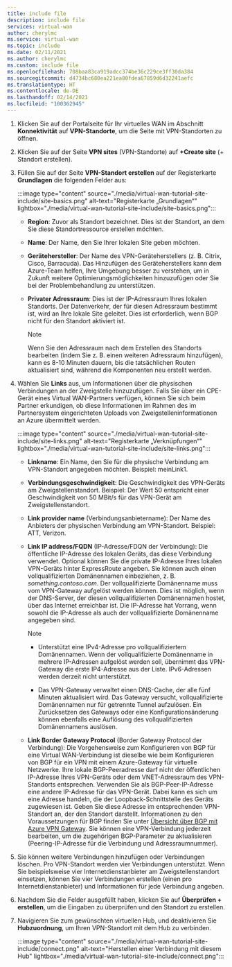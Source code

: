 ```yaml
---
title: include file
description: include file
services: virtual-wan
author: cherylmc
ms.service: virtual-wan
ms.topic: include
ms.date: 02/11/2021
ms.author: cherylmc
ms.custom: include file
ms.openlocfilehash: 708baa83ca919adcc374be36c229ce3ff30da384
ms.sourcegitcommit: d4734bc680ea221ea80fdea67859d6d32241aefc
ms.translationtype: HT
ms.contentlocale: de-DE
ms.lasthandoff: 02/14/2021
ms.locfileid: "100362945"
---
```

1. Klicken Sie auf der Portalseite für Ihr virtuelles WAN im Abschnitt **Konnektivität** auf **VPN-Standorte**, um die Seite mit VPN-Standorten zu öffnen.
1. Klicken Sie auf der Seite **VPN sites** (VPN-Standorte) auf **+Create site** (+ Standort erstellen).
1. Füllen Sie auf der Seite **VPN-Standort erstellen** auf der Registerkarte **Grundlagen** die folgenden Felder aus:

   :::image type="content" source="./media/virtual-wan-tutorial-site-include/site-basics.png" alt-text="Registerkarte „Grundlagen“" lightbox="./media/virtual-wan-tutorial-site-include/site-basics.png":::

    * **Region**: Zuvor als Standort bezeichnet. Dies ist der Standort, an dem Sie diese Standortressource erstellen möchten.
    * **Name**: Der Name, den Sie Ihrer lokalen Site geben möchten.
    * **Gerätehersteller**: Der Name des VPN-Geräteherstellers (z. B. Citrix, Cisco, Barracuda). Das Hinzufügen des Geräteherstellers kann dem Azure-Team helfen, Ihre Umgebung besser zu verstehen, um in Zukunft weitere Optimierungsmöglichkeiten hinzuzufügen oder Sie bei der Problembehandlung zu unterstützen.
    * **Privater Adressraum**: Dies ist der IP-Adressraum Ihres lokalen Standorts. Der Datenverkehr, der für diesen Adressraum bestimmt ist, wird an Ihre lokale Site geleitet. Dies ist erforderlich, wenn BGP nicht für den Standort aktiviert ist.
    
      >[!NOTE]
      >Wenn Sie den Adressraum nach dem Erstellen des Standorts bearbeiten (indem Sie z. B. einen weiteren Adressraum hinzufügen), kann es 8-10 Minuten dauern, bis die tatsächlichen Routen aktualisiert sind, während die Komponenten neu erstellt werden.
      >
1. Wählen Sie **Links** aus, um Informationen über die physischen Verbindungen an der Zweigstelle hinzuzufügen. Falls Sie über ein CPE-Gerät eines Virtual WAN-Partners verfügen, können Sie sich beim Partner erkundigen, ob diese Informationen im Rahmen des im Partnersystem eingerichteten Uploads von Zweigstelleninformationen an Azure übermittelt werden.

   :::image type="content" source="./media/virtual-wan-tutorial-site-include/site-links.png" alt-text="Registerkarte „Verknüpfungen“" lightbox="./media/virtual-wan-tutorial-site-include/site-links.png":::

   * **Linkname**: Ein Name, den Sie für die physische Verbindung am VPN-Standort angegeben möchten. Beispiel: meinLink1.
   * **Verbindungsgeschwindigkeit**: Die Geschwindigkeit des VPN-Geräts am Zweigstellenstandort. Beispiel: Der Wert 50 entspricht einer Geschwindigkeit von 50 MBit/s für das VPN-Gerät am Zweigstellenstandort.
   * **Link provider name** (Verbindungsanbietername): Der Name des Anbieters der physischen Verbindung am VPN-Standort. Beispiel: ATT, Verizon.
   * **Link IP address/FQDN** (IP-Adresse/FDQN der Verbindung): Die öffentliche IP-Adresse des lokalen Geräts, das diese Verbindung verwendet. Optional können Sie die private IP-Adresse Ihres lokalen VPN-Geräts hinter ExpressRoute angeben. Sie können auch einen vollqualifizierten Domänennamen einbeziehen, z. B. *something.contoso.com*. Der vollqualifizierte Domänenname muss vom VPN-Gateway aufgelöst werden können. Dies ist möglich, wenn der DNS-Server, der diesen vollqualifizierten Domänennamen hostet, über das Internet erreichbar ist. Die IP-Adresse hat Vorrang, wenn sowohl die IP-Adresse als auch der vollqualifizierte Domänenname angegeben sind.

     >[!NOTE]
     >
     >* Unterstützt eine IPv4-Adresse pro vollqualifiziertem Domänennamen. Wenn der vollqualifizierte Domänenname in mehrere IP-Adressen aufgelöst werden soll, übernimmt das VPN-Gateway die erste IP4-Adresse aus der Liste. IPv6-Adressen werden derzeit nicht unterstützt.
     >
     >* Das VPN-Gateway verwaltet einen DNS-Cache, der alle fünf Minuten aktualisiert wird. Das Gateway versucht, vollqualifizierte Domänennamen nur für getrennte Tunnel aufzulösen. Ein Zurücksetzen des Gateways oder eine Konfigurationsänderung können ebenfalls eine Auflösung des vollqualifizierten Domänennamens auslösen.
     >
   * **Link Border Gateway Protocol** (Border Gateway Protocol der Verbindung): Die Vorgehensweise zum Konfigurieren von BGP für eine Virtual WAN-Verbindung ist dieselbe wie beim Konfigurieren von BGP für ein VPN mit einem Azure-Gateway für virtuelle Netzwerke. Ihre lokale BGP-Peeradresse darf nicht der öffentlichen IP-Adresse Ihres VPN-Geräts oder dem VNET-Adressraum des VPN-Standorts entsprechen. Verwenden Sie als BGP-Peer-IP-Adresse eine andere IP-Adresse für das VPN-Gerät. Dabei kann es sich um eine Adresse handeln, die der Loopback-Schnittstelle des Geräts zugewiesen ist. Geben Sie diese Adresse im entsprechenden VPN-Standort an, der den Standort darstellt.  Informationen zu den Voraussetzungen für BGP finden Sie unter [Übersicht über BGP mit Azure VPN Gateway](../articles/vpn-gateway/vpn-gateway-bgp-overview.md). Sie können eine VPN-Verbindung jederzeit bearbeiten, um die zugehörigen BGP-Parameter zu aktualisieren (Peering-IP-Adresse für die Verbindung und Adressraumnummer).
1. Sie können weitere Verbindungen hinzufügen oder Verbindungen löschen. Pro VPN-Standort werden vier Verbindungen unterstützt. Wenn Sie beispielsweise vier Internetdienstanbieter am Zweigstellenstandort einsetzen, können Sie vier Verbindungen erstellen (einen pro Internetdienstanbieter) und Informationen für jede Verbindung angeben.
1. Nachdem Sie die Felder ausgefüllt haben, klicken Sie auf **Überprüfen + erstellen**, um die Eingaben zu überprüfen und den Standort zu erstellen.
1. Navigieren Sie zum gewünschten virtuellen Hub, und deaktivieren Sie **Hubzuordnung**, um Ihren VPN-Standort mit dem Hub zu verbinden.

   :::image type="content" source="./media/virtual-wan-tutorial-site-include/connect.png" alt-text="Herstellen einer Verbindung mit diesem Hub" lightbox="./media/virtual-wan-tutorial-site-include/connect.png":::
